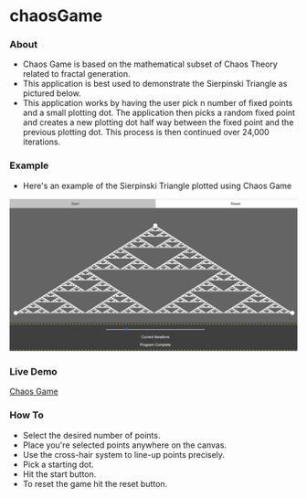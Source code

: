 # chaosGame

### About
- Chaos Game is based on the mathematical subset of Chaos Theory related to fractal generation.
- This application is best used to demonstrate the Sierpinski Triangle as pictured below.
- This application works by having the user pick n number of fixed points and a small plotting dot. The application then picks a random fixed point and creates a new plotting dot half way between the fixed point and the previous plotting dot. This process is then continued over 24,000 iterations.

### Example
- Here&apos;s an example of the Sierpinski Triangle plotted using Chaos Game

![picture of Sierpinski Triangle](https://github.com/bnray53/chaosGame/blob/master/triangle.png)

### Live Demo
[Chaos Game](http://www.biketq.com/chaosGame.html "Chaos Game")

### How To
- Select the desired number of points.
- Place you&apos;re selected points anywhere on the canvas.
- Use the cross-hair system to line-up points precisely.
- Pick a starting dot.
- Hit the start button.
- To reset the game hit the reset button.